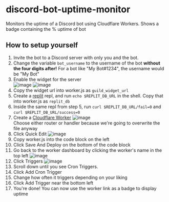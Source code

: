 # discord-bot-uptime-monitor
Monitors the uptime of a Discord bot using Cloudflare Workers. Shows a badge containing the % uptime of bot
## How to setup yourself
1. Invite the bot to a Discord server with only you and the bot.<br>
2. Change the variable `bot_username` to the username of the bot **without the four digits after!** For a bot like "My Bot#1234", the username would be "My Bot"<br>
3. Enable the widget for the server<br>
![image](https://user-images.githubusercontent.com/101084582/191330573-5b471e86-edb1-4ca3-a05c-5d0cd1f5bc92.png)
![image](https://user-images.githubusercontent.com/101084582/191330923-1c2c67c6-0691-451e-9ffe-afdc50e97e64.png)<br>
4. Copy the widget url into worker.js as `guild_widget_url`
5. Create a [replit](https://replit.com) repl, and run `echo $REPLIT_DB_URL` in the shell. Copy that into worker.js as `replit_db`
6. Inside the same repl from step 5, run `curl $REPLIT_DB_URL/fail=0` and `curl $REPLIT_DB_URL/success=0`
7. Create a [Cloudflare Worker](https://dash.cloudflare.com/sign-up/workers)
![image](https://user-images.githubusercontent.com/101084582/191332712-c01ca640-2e1f-49c5-8a10-e8d95d17b69a.png)<br>
Choose either router or handler because we're going to overwrite the file anyway
8. Click Quick Edit
![image](https://user-images.githubusercontent.com/101084582/191333141-dcc211f5-ee76-458c-ae19-d1697c307336.png)
9. Copy worker.js into the code block on the left
10. Click Save And Deploy on the bottom of the code block
11. Go back to the worker dashboard by clicking the worker's name in the top left
![image](https://user-images.githubusercontent.com/101084582/191333572-c64f0917-4871-44b9-b2c2-1081180f6288.png)
12. Click Triggers
![image](https://user-images.githubusercontent.com/101084582/191333700-6979f589-fc18-4f9e-8878-5deb0338a62a.png)
13. Scroll down until you see Cron Triggers.
14. Click Add Cron Trigger
15. Change how often it triggers depending on your liking
16. Click Add Trigger near the bottom left
17. You're done! You can now use the worker link as a badge to display uptime
